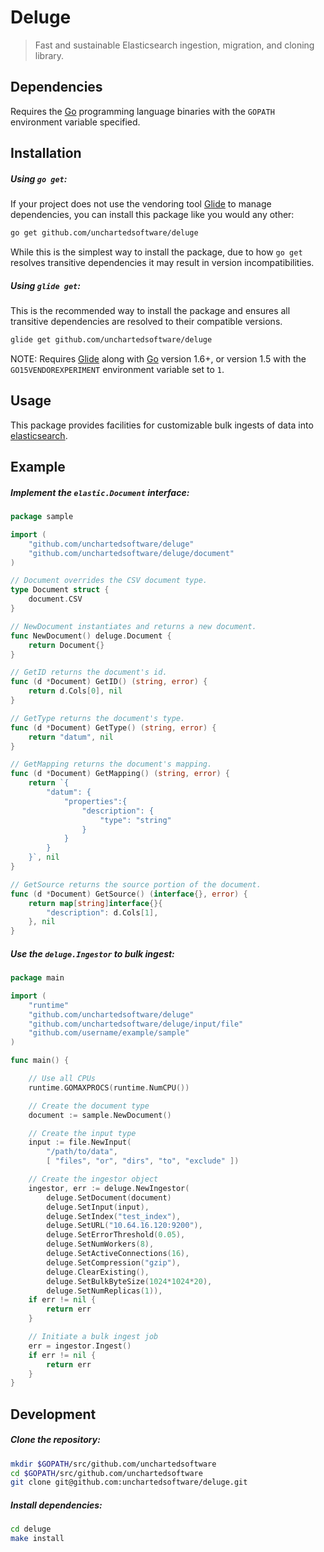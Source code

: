 # Deluge

> Fast and sustainable Elasticsearch ingestion, migration, and cloning library.

## Dependencies

Requires the [Go](https://golang.org/) programming language binaries with the `GOPATH` environment variable specified.

## Installation

##### Using `go get`:

If your project does not use the vendoring tool [Glide](https://glide.sh) to manage dependencies, you can install this package like you would any other:

```bash
go get github.com/unchartedsoftware/deluge
```

While this is the simplest way to install the package, due to how `go get` resolves transitive dependencies it may result in version incompatibilities.

##### Using `glide get`:

This is the recommended way to install the package and ensures all transitive dependencies are resolved to their compatible versions.

```bash
glide get github.com/unchartedsoftware/deluge
```

NOTE: Requires [Glide](https://glide.sh) along with [Go](https://golang.org/) version 1.6+, or version 1.5 with the `GO15VENDOREXPERIMENT` environment variable set to `1`.

## Usage

This package provides facilities for customizable bulk ingests of data into [elasticsearch](https://github.com/elastic/elasticsearch).

## Example

##### Implement the `elastic.Document` interface:

```go
package sample

import (
	"github.com/unchartedsoftware/deluge"
	"github.com/unchartedsoftware/deluge/document"
)

// Document overrides the CSV document type.
type Document struct {
	document.CSV
}

// NewDocument instantiates and returns a new document.
func NewDocument() deluge.Document {
	return Document{}
}

// GetID returns the document's id.
func (d *Document) GetID() (string, error) {
	return d.Cols[0], nil
}

// GetType returns the document's type.
func (d *Document) GetType() (string, error) {
	return "datum", nil
}

// GetMapping returns the document's mapping.
func (d *Document) GetMapping() (string, error) {
	return `{
        "datum": {
			"properties":{
	            "description": {
	                "type": "string"
	            }
			}
        }
    }`, nil
}

// GetSource returns the source portion of the document.
func (d *Document) GetSource() (interface{}, error) {
	return map[string]interface{}{
		"description": d.Cols[1],
	}, nil
}
```

##### Use the `deluge.Ingestor` to bulk ingest:

```go
package main

import (
	"runtime"
	"github.com/unchartedsoftware/deluge"
	"github.com/unchartedsoftware/deluge/input/file"
	"github.com/username/example/sample"
)

func main() {

	// Use all CPUs
	runtime.GOMAXPROCS(runtime.NumCPU())

	// Create the document type
	document := sample.NewDocument()

	// Create the input type
	input := file.NewInput(
		"/path/to/data",
		[ "files", "or", "dirs", "to", "exclude" ])

	// Create the ingestor object
	ingestor, err := deluge.NewIngestor(
		deluge.SetDocument(document)
		deluge.SetInput(input),
		deluge.SetIndex("test_index"),
		deluge.SetURL("10.64.16.120:9200"),
		deluge.SetErrorThreshold(0.05),
		deluge.SetNumWorkers(8),
		deluge.SetActiveConnections(16),
		deluge.SetCompression("gzip"),
		deluge.ClearExisting(),
		deluge.SetBulkByteSize(1024*1024*20),
		deluge.SetNumReplicas(1)),
	if err != nil {
		return err
	}

	// Initiate a bulk ingest job
	err = ingestor.Ingest()
	if err != nil {
		return err
	}
}
```

## Development

##### Clone the repository:

```bash
mkdir $GOPATH/src/github.com/unchartedsoftware
cd $GOPATH/src/github.com/unchartedsoftware
git clone git@github.com:unchartedsoftware/deluge.git
```

##### Install dependencies:

```bash
cd deluge
make install
```
